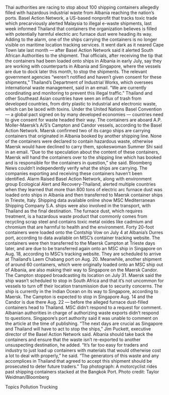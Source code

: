 Thai authorities are racing to stop about 100 shipping containers allegedly filled with hazardous industrial waste from Albania reaching the nation’s ports.
Basel Action Network, a US-based nonprofit that tracks toxic trade which precarviously alerted Malaysia to illegal e-waste shipments, last week informed Thailand that containers the organization believes is filled with potentially harmful electric arc furnace dust were heading its way.
Adding to the alarm, one of the ships carrying the containers is no longer visible on maritime location tracking services. It went dark as it neared Cape Town late last month — after Basel Action Network said it alerted South African Authorities to the shipment.
Thai officials, after receiving the tip that the containers had been loaded onto ships in Albania in early July, say they are working with counterparts in Albania and Singapore, where the vessels are due to dock later this month, to stop the shipments.
The relevant government agencies “weren’t notified and haven’t given consent for these shipments,” Thailand’s Department of Industrial Works, which oversees international waste management, said in an email. “We are currently coordinating and monitoring to prevent this illegal traffic.”
Thailand and other Southeast Asian countries have seen an influx of trash from developed countries, from dirty plastic to industrial and electronic waste, which can be laced with toxins. Under the United Nations Basel Convention — a global pact signed on by many developed economies — countries need to give consent for waste headed their way.
The containers are aboard A.P. Moller-Maersk’s A/S’s Campton and Candor vessels, according to the Basel Action Network. Maersk confirmed two of its cargo ships are carrying containers that originated in Albania booked by another shipping line.
None of the containers were declared to contain hazardous waste, otherwise Maersk would have declined to carry them, spokeswoman Summer Shi said in an email.
“Due to the speculation about the content of these containers, Maersk will hand the containers over to the shipping line which has booked and is responsible for the containers in question,” she said.
Bloomberg News couldn’t independently verify what the ships are carrying. The companies exporting and receiving these containers haven’t been identified.
Alarm Raised
Basel Action Network, along with environment group Ecological Alert and Recovery-Thailand, alerted multiple countries when they learned that more than 800 tons of electric arc furnace dust was loaded onto ships in Albania and then transferred to Maersk container ships in Trieste, Italy. Shipping data available online show MSC Mediterranean Shipping Company S.A. ships were also involved in the transport, with Thailand as the final destination.
The furnace dust, which requires treatment, is a hazardous waste product that commonly comes from recycling scrap steel and contains toxic metal oxides like cadmium and chromium that are harmful to health and the environment.
Forty 20-foot containers were loaded onto the Contship Vow on July 4 at Albania’s Durres port, according to data available on MSC’s container tracking website. The containers were then transferred to the Maersk Campton at Trieste days later, and are due to be transferred again onto an MSC ship in Singapore on Aug. 18, according to MSC’s tracking website.
They are scheduled to arrive at Thailand’s Laem Chabang port on Aug. 20.
Meanwhile, another shipment of around 60 containers, which were originally loaded onto an MSC ship out of Albania, are also making their way to Singapore on the Maersk Candor.
The Campton stopped broadcasting its location on July 31. Maersk said the ship wasn’t scheduled to stop in South Africa and that it’s not uncommon for vessels to turn off their location transmission due to security concerns. The ship is currently in the Indian Ocean on its way to Singapore, according to Maersk.
The Campton is expected to stop in Singapore Aug. 14 and the Candor is due there Aug. 22 — before the alleged furnace dust-filled containers head to Thailand.
MSC didn’t respond to a request for comment. Albanian authorities in charge of authorizing waste exports didn’t respond to questions. Singapore’s port authority said it was unable to comment on the article at the time of publishing.
“The next days are crucial as Singapore and Thailand will have to act to stop the ships,” Jim Puckett, executive director of the Basel Action Network said.
Albania should take back the containers and ensure that the waste isn’t re-exported to another unsuspecting destination, he added.
“It’s far too easy for traders and industry to just load up containers with materials that would otherwise cost a lot to deal with properly,” he said. “The generators of this waste and any accomplices in Thailand that agreed to accept this shipment should be prosecuted to deter future traders.”
Top photograph: A motorcyclist rides past shipping containers stacked at the Bangkok Port. Photo credit: Taylor Weidman/Bloomberg

Topics
Pollution
Trucking
